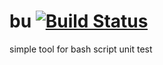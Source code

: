 # bu [![Build Status](https://travis-ci.org/PeterDaveHello/bu.svg)](https://travis-ci.org/PeterDaveHello/bu)
simple tool for bash script unit test
